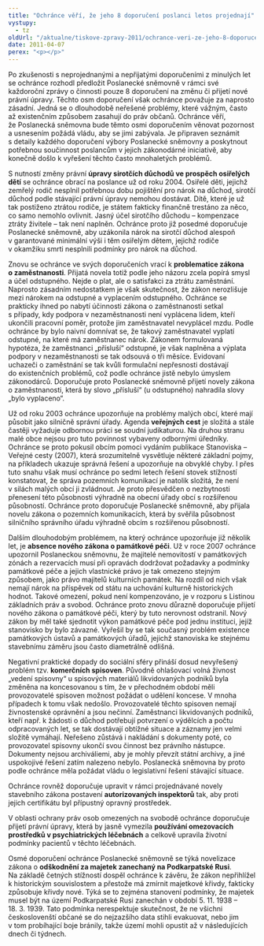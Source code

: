 ```yaml
---
title: "Ochránce věří, že jeho 8 doporučení poslanci letos projednají"
vystupy:
  - tz
oldUrl: "/aktualne/tiskove-zpravy-2011/ochrance-veri-ze-jeho-8-doporuceni-poslanci-letos-projednaji"
date: 2011-04-07
perex: "<p></p>"
---
```


<!-- imported from the old website -->

<p>Po zkušenosti s neprojednanými a nepřijatými doporučeními z minulých let se ochránce rozhodl předložit Poslanecké sněmovně v rámci své každoroční zprávy o činnosti pouze 8 doporučení na změnu či přijetí nové právní úpravy. Těchto osm doporučení však ochránce považuje za naprosto zásadní. Jedná se o dlouhodobě neřešené problémy, které vážným, často až existenčním způsobem zasahují do práv občanů. Ochránce věří, že Poslanecká sněmovna bude těmto osmi doporučením věnovat pozornost a usnesením požádá vládu, aby se jimi zabývala. Je připraven seznámit s detaily každého doporučení výbory Poslanecké sněmovny a poskytnout potřebnou součinnost poslancům v jejich zákonodárné iniciativě, aby konečně došlo k vyřešení těchto často mnohaletých problémů.</p><p>S nutností změny právní <b>úpravy sirotčích důchodů ve prospěch osiřelých dětí</b> se ochránce obrací na poslance už od roku 2004. Osiřelé děti, jejichž zemřelý rodič nesplnil potřebnou dobu pojištění pro nárok na důchod, sirotčí důchod podle stávající právní úpravy nemohou dostávat. Dítě, které je už tak postiženo ztrátou rodiče, je státem fakticky finančně trestáno za něco, co samo nemohlo ovlivnit. Jasný účel sirotčího důchodu – kompenzace ztráty živitele – tak není naplněn. Ochránce proto již posedmé doporučuje Poslanecké sněmovně, aby uzákonila nárok na sirotčí důchod alespoň v garantované minimální výši i těm osiřelým dětem, jejichž rodiče v okamžiku smrti nesplnili podmínky pro nárok na důchod.</p><p>Znovu se ochránce ve svých doporučeních vrací k <b>problematice zákona o zaměstnanosti</b>. Přijatá novela totiž podle jeho názoru zcela popírá smysl a účel odstupného. Nejde o plat, ale o satisfakci za ztrátu zaměstnání. Naprosto zásadním nedostatkem je však skutečnost, že zákon nerozlišuje mezi nárokem na odstupné a vyplacením odstupného. Ochránce se prakticky ihned po nabytí účinnosti zákona o zaměstnanosti setkal s případy, kdy podpora v nezaměstnanosti není vyplácena lidem, kteří ukončili pracovní poměr, protože jim zaměstnavatel nevyplácel mzdu. Podle ochránce by bylo naivní domnívat se, že takový zaměstnavatel vyplatí odstupné, na které má zaměstnanec nárok. Zákonem formulovaná hypotéza, že zaměstnanci „přísluší“ odstupné, je však naplněna a výplata podpory v nezaměstnanosti se tak odsouvá o tři měsíce. Evidovaní uchazeči o zaměstnání se tak kvůli formulační nepřesnosti dostávají do existenčních problémů, což podle ochránce jistě nebylo úmyslem zákonodárců. Doporučuje proto Poslanecké sněmovně přijetí novely zákona o zaměstnanosti, která by slovo „přísluší“ (u odstupného) nahradila slovy „bylo vyplaceno“.</p><p>Už od roku 2003 ochránce upozorňuje na problémy malých obcí, které mají působit jako silničně správní úřady. Agenda <b>veřejných cest</b> je složitá a stále častěji vyžaduje odbornou práci se soudní judikaturou. Na druhou stranu malé obce nejsou pro tuto povinnost vybaveny odbornými úředníky. Ochránce se proto pokusil obcím pomoci vydáním publikace Stanoviska – Veřejné cesty (2007), která srozumitelně vysvětluje některé základní pojmy, na příkladech ukazuje správná řešení a upozorňuje na obvyklé chyby. I přes tuto snahu však musí ochránce po sedmi letech řešení stovek stížností konstatovat, že správa pozemních komunikací je natolik složitá, že není v silách malých obcí ji zvládnout. Je proto přesvědčen o nezbytnosti přenesení této působnosti výhradně na obecní úřady obcí s rozšířenou působností. Ochránce proto doporučuje Poslanecké sněmovně, aby přijala novelu zákona o pozemních komunikacích, která by svěřila působnost silničního správního úřadu výhradně obcím s rozšířenou působností.</p><p>Dalším dlouhodobým problémem, na který ochránce upozorňuje již několik let, je <b>absence nového zákona o památkové péči</b>. Už v roce 2007 ochránce upozornil Poslaneckou sněmovnu, že majitelé nemovitostí v památkových zónách a rezervacích musí při opravách dodržovat požadavky a podmínky památkové péče a jejich vlastnické právo je tak omezeno stejným způsobem, jako právo majitelů kulturních památek. Na rozdíl od nich však nemají nárok na příspěvek od státu na uchování kulturně historických hodnot. Takové omezení, pokud není kompenzováno, je v rozporu s Listinou základních práv a svobod. Ochránce proto znovu důrazně doporučuje přijetí nového zákona o památkové péči, který by tuto nerovnost odstranil. Nový zákon by měl také sjednotit výkon památkové péče pod jednu instituci, jejíž stanovisko by bylo závazné. Vyřešil by se tak současný problém existence památkových ústavů a památkových úřadů, jejichž stanoviska ke stejnému stavebnímu záměru jsou často diametrálně odlišná.</p><p>Negativní praktické dopady do sociální sféry přináší dosud nevyřešený problém tzv. <b>komerčních spisoven</b>. Původně ohlašovací volná živnost „vedení spisovny“ u spisových materiálů likvidovaných podniků byla změněna na koncesovanou s tím, že v přechodném období měli provozovatelé spisoven možnost požádat o udělení koncese. V mnoha případech k tomu však nedošlo. Provozovatelé těchto spisoven nemají živnostenské oprávnění a jsou nečinní. Zaměstnanci likvidovaných podniků, kteří např. k žádosti o důchod potřebují potvrzení o výdělcích a počtu odpracovaných let, se tak dostávají obtížné situace a záznamy jen velmi složitě vymáhají. Neřešeno zůstává i nakládání s dokumenty poté, co provozovatel spisovny ukončí svou činnost bez právního nástupce. Dokumenty nejsou archiváliemi, aby je mohly převzít státní archivy, a jiné uspokojivé řešení zatím nalezeno nebylo. Poslanecká sněmovna by proto podle ochránce měla požádat vládu o legislativní řešení stávající situace.</p><p>Ochránce rovněž doporučuje upravit v rámci projednávané novely stavebního zákona postavení <b>autorizovaných inspektorů</b> tak, aby proti jejich certifikátu byl přípustný opravný prostředek. </p><p>V oblasti ochrany práv osob omezených na svobodě ochránce doporučuje přijetí právní úpravy, která by jasně vymezila <b>používání omezovacích prostředků v psychiatrických léčebnách</b> a celkově upravila životní podmínky pacientů v těchto léčebnách.</p><p>Osmé doporučení ochránce Poslanecké sněmovně se týká novelizace zákona o <b>odškodnění za majetek zanechaný na Podkarpatské Rusi</b>. Na základě četných stížností dospěl ochránce k závěru, že zákon nepřihlížel k historickým souvislostem a přestože má zmírnit majetkové křivdy, fakticky způsobuje křivdy nové. Týká se to zejména stanovení podmínky, že majetek musel být na území Podkarpatské Rusi zanechán v období 5. 11. 1938 – 18. 3. 1939. Tato podmínka nerespektuje skutečnost, že ne všichni českoslovenští občané se do nejzazšího data stihli evakuovat, nebo jim v tom probíhající boje bránily, takže území mohli opustit až v následujících dnech či týdnech.</p>
